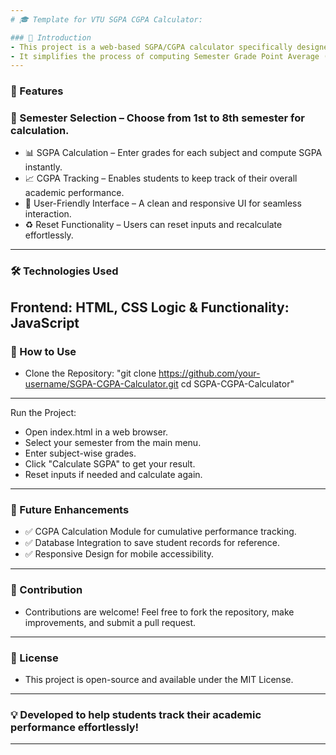 ```yaml
---
# 🎓 Template for VTU SGPA CGPA Calculator:

### 📌 Introduction
- This project is a web-based SGPA/CGPA calculator specifically designed for Visvesvaraya Technological University (VTU) students.
- It simplifies the process of computing Semester Grade Point Average (SGPA) for individual semesters and tracking the overall Cumulative Grade Point Average (CGPA).
---
```


### 🚀 Features
### 📌 Semester Selection – Choose from 1st to 8th semester for calculation.
- 📊 SGPA Calculation – Enter grades for each subject and compute SGPA instantly.
- 📈 CGPA Tracking – Enables students to keep track of their overall academic performance.
- 🎨 User-Friendly Interface – A clean and responsive UI for seamless interaction.
- ♻️ Reset Functionality – Users can reset inputs and recalculate effortlessly.
---

### 🛠️ Technologies Used
Frontend: HTML, CSS
Logic & Functionality: JavaScript
---
 
### 🔧 How to Use
- Clone the Repository:
"git clone https://github.com/your-username/SGPA-CGPA-Calculator.git
cd SGPA-CGPA-Calculator"
---

Run the Project:
- Open index.html in a web browser.
- Select your semester from the main menu.
- Enter subject-wise grades.
- Click "Calculate SGPA" to get your result.
- Reset inputs if needed and calculate again.
---

### 📌 Future Enhancements
- ✅ CGPA Calculation Module for cumulative performance tracking.
- ✅ Database Integration to save student records for reference.
- ✅ Responsive Design for mobile accessibility.
---

### 🎯 Contribution
- Contributions are welcome! Feel free to fork the repository, make improvements, and submit a pull request.
---

### 📜 License
- This project is open-source and available under the MIT License.
---

### 💡 Developed to help students track their academic performance effortlessly!
---
